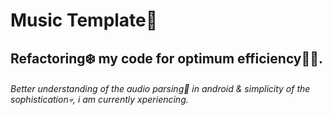 # Music Template💞
## Refactoring❄️ my code for optimum efficiency🙈🙊.
###### Better understanding of the audio parsing🌊 in android & simplicity of the sophistication💀, i am currently xperiencing.

